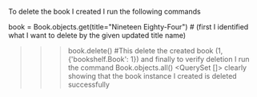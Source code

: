 To delete the book I created I run the following commands

book = Book.objects.get(title="Nineteen Eighty-Four") # (first I identified what I want to delete by the given updated title name)
>>>book.delete() #This delete the created book
(1, {'bookshelf.Book': 1})
and finally to verify deletion I run the command
>>> Book.objects.all()
<QuerySet []>
clearly showing that the book instance I created is deleted successfully